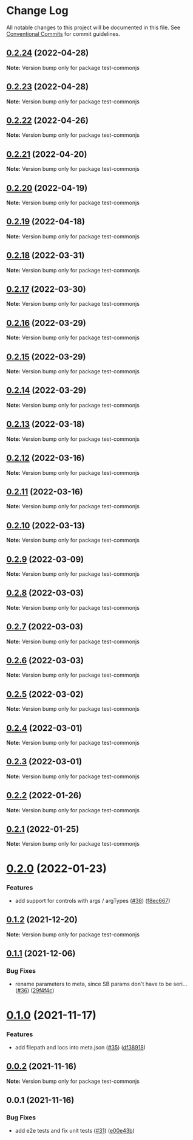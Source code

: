 # Change Log

All notable changes to this project will be documented in this file.
See [Conventional Commits](https://conventionalcommits.org) for commit guidelines.

## [0.2.24](https://github.com/tajo/ladle/compare/test-commonjs@0.2.23...test-commonjs@0.2.24) (2022-04-28)

**Note:** Version bump only for package test-commonjs

## [0.2.23](https://github.com/tajo/ladle/compare/test-commonjs@0.2.22...test-commonjs@0.2.23) (2022-04-28)

**Note:** Version bump only for package test-commonjs

## [0.2.22](https://github.com/tajo/ladle/compare/test-commonjs@0.2.21...test-commonjs@0.2.22) (2022-04-26)

**Note:** Version bump only for package test-commonjs

## [0.2.21](https://github.com/tajo/ladle/compare/test-commonjs@0.2.20...test-commonjs@0.2.21) (2022-04-20)

**Note:** Version bump only for package test-commonjs

## [0.2.20](https://github.com/tajo/ladle/compare/test-commonjs@0.2.19...test-commonjs@0.2.20) (2022-04-19)

**Note:** Version bump only for package test-commonjs

## [0.2.19](https://github.com/tajo/ladle/compare/test-commonjs@0.2.18...test-commonjs@0.2.19) (2022-04-18)

**Note:** Version bump only for package test-commonjs

## [0.2.18](https://github.com/tajo/ladle/compare/test-commonjs@0.2.17...test-commonjs@0.2.18) (2022-03-31)

**Note:** Version bump only for package test-commonjs

## [0.2.17](https://github.com/tajo/ladle/compare/test-commonjs@0.2.16...test-commonjs@0.2.17) (2022-03-30)

**Note:** Version bump only for package test-commonjs

## [0.2.16](https://github.com/tajo/ladle/compare/test-commonjs@0.2.15...test-commonjs@0.2.16) (2022-03-29)

**Note:** Version bump only for package test-commonjs

## [0.2.15](https://github.com/tajo/ladle/compare/test-commonjs@0.2.14...test-commonjs@0.2.15) (2022-03-29)

**Note:** Version bump only for package test-commonjs

## [0.2.14](https://github.com/tajo/ladle/compare/test-commonjs@0.2.13...test-commonjs@0.2.14) (2022-03-29)

**Note:** Version bump only for package test-commonjs

## [0.2.13](https://github.com/tajo/ladle/compare/test-commonjs@0.2.12...test-commonjs@0.2.13) (2022-03-18)

**Note:** Version bump only for package test-commonjs

## [0.2.12](https://github.com/tajo/ladle/compare/test-commonjs@0.2.11...test-commonjs@0.2.12) (2022-03-16)

**Note:** Version bump only for package test-commonjs

## [0.2.11](https://github.com/tajo/ladle/compare/test-commonjs@0.2.10...test-commonjs@0.2.11) (2022-03-16)

**Note:** Version bump only for package test-commonjs

## [0.2.10](https://github.com/tajo/ladle/compare/test-commonjs@0.2.9...test-commonjs@0.2.10) (2022-03-13)

**Note:** Version bump only for package test-commonjs

## [0.2.9](https://github.com/tajo/ladle/compare/test-commonjs@0.2.8...test-commonjs@0.2.9) (2022-03-09)

**Note:** Version bump only for package test-commonjs

## [0.2.8](https://github.com/tajo/ladle/compare/test-commonjs@0.2.7...test-commonjs@0.2.8) (2022-03-03)

**Note:** Version bump only for package test-commonjs

## [0.2.7](https://github.com/tajo/ladle/compare/test-commonjs@0.2.6...test-commonjs@0.2.7) (2022-03-03)

**Note:** Version bump only for package test-commonjs

## [0.2.6](https://github.com/tajo/ladle/compare/test-commonjs@0.2.5...test-commonjs@0.2.6) (2022-03-03)

**Note:** Version bump only for package test-commonjs

## [0.2.5](https://github.com/tajo/ladle/compare/test-commonjs@0.2.4...test-commonjs@0.2.5) (2022-03-02)

**Note:** Version bump only for package test-commonjs

## [0.2.4](https://github.com/tajo/ladle/compare/test-commonjs@0.2.3...test-commonjs@0.2.4) (2022-03-01)

**Note:** Version bump only for package test-commonjs

## [0.2.3](https://github.com/tajo/ladle/compare/test-commonjs@0.2.2...test-commonjs@0.2.3) (2022-03-01)

**Note:** Version bump only for package test-commonjs

## [0.2.2](https://github.com/tajo/ladle/compare/test-commonjs@0.2.1...test-commonjs@0.2.2) (2022-01-26)

**Note:** Version bump only for package test-commonjs

## [0.2.1](https://github.com/tajo/ladle/compare/test-commonjs@0.2.0...test-commonjs@0.2.1) (2022-01-25)

**Note:** Version bump only for package test-commonjs

# [0.2.0](https://github.com/tajo/ladle/compare/test-commonjs@0.1.2...test-commonjs@0.2.0) (2022-01-23)

### Features

- add support for controls with args / argTypes ([#38](https://github.com/tajo/ladle/issues/38)) ([f8ec667](https://github.com/tajo/ladle/commit/f8ec6679fe7fcd508ca445dbca449549920caba8))

## [0.1.2](https://github.com/tajo/ladle/compare/test-commonjs@0.1.1...test-commonjs@0.1.2) (2021-12-20)

**Note:** Version bump only for package test-commonjs

## [0.1.1](https://github.com/tajo/ladle/compare/test-commonjs@0.1.0...test-commonjs@0.1.1) (2021-12-06)

### Bug Fixes

- rename parameters to meta, since SB params don't have to be seri… ([#36](https://github.com/tajo/ladle/issues/36)) ([29f4f4c](https://github.com/tajo/ladle/commit/29f4f4c596dddc3cce059d4292b51938eaa978d7))

# [0.1.0](https://github.com/tajo/ladle/compare/test-commonjs@0.0.2...test-commonjs@0.1.0) (2021-11-17)

### Features

- add filepath and locs into meta.json ([#35](https://github.com/tajo/ladle/issues/35)) ([df38918](https://github.com/tajo/ladle/commit/df3891850ed5db10c03baac97b423e54baa87821))

## [0.0.2](https://github.com/tajo/ladle/compare/test-commonjs@0.0.1...test-commonjs@0.0.2) (2021-11-16)

**Note:** Version bump only for package test-commonjs

## 0.0.1 (2021-11-16)

### Bug Fixes

- add e2e tests and fix unit tests ([#31](https://github.com/tajo/ladle/issues/31)) ([e00e43b](https://github.com/tajo/ladle/commit/e00e43be76b1385b0a72fe44bd71029925c873e1))
